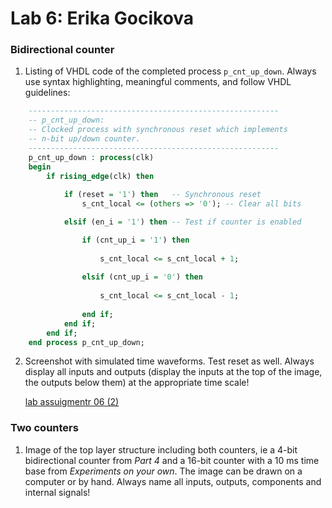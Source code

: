 
# Lab 6: Erika Gocikova

### Bidirectional counter

1. Listing of VHDL code of the completed process `p_cnt_up_down`. Always use syntax highlighting, meaningful comments, and follow VHDL guidelines:

```vhdl
    --------------------------------------------------------
    -- p_cnt_up_down:
    -- Clocked process with synchronous reset which implements
    -- n-bit up/down counter.
    --------------------------------------------------------
    p_cnt_up_down : process(clk)
    begin
        if rising_edge(clk) then
        
            if (reset = '1') then   -- Synchronous reset
                s_cnt_local <= (others => '0'); -- Clear all bits

            elsif (en_i = '1') then -- Test if counter is enabled

                if (cnt_up_i = '1') then
                
                    s_cnt_local <= s_cnt_local + 1;
                
                elsif (cnt_up_i = '0') then
                    
                    s_cnt_local <= s_cnt_local - 1;
                    
                end if;
            end if;
        end if;
    end process p_cnt_up_down;
```

2. Screenshot with simulated time waveforms. Test reset as well. Always display all inputs and outputs (display the inputs at the top of the image, the outputs below them) at the appropriate time scale!

   [lab assuigmentr 06 (2)](https://user-images.githubusercontent.com/99410540/158965787-7e7f4fb7-cf70-48ad-b2ef-43710b7a0854.png)


### Two counters

1. Image of the top layer structure including both counters, ie a 4-bit bidirectional counter from *Part 4* and a 16-bit counter with a 10 ms time base from *Experiments on your own*. The image can be drawn on a computer or by hand. Always name all inputs, outputs, components and internal signals!



   
